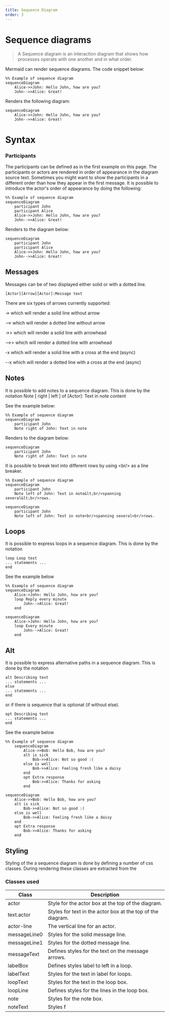 ```yaml
---
title: Sequence Diagram
order: 3
---
```

# Sequence diagrams

> A Sequence diagram is an interaction diagram that shows how processes operate with one another and in what order.

Mermaid can render sequence diagrams. The code snippet below:
```
%% Example of sequence diagram
sequenceDiagram
    Alice->>John: Hello John, how are you?
    John-->>Alice: Great!
```

Renders the following diagram:

```
sequenceDiagram
    Alice->>John: Hello John, how are you?
    John-->>Alice: Great!
```

# Syntax

### Participants

The participants can be defined as in the first example on this page. The participants or actors are
rendered in order of appearance in the diagram source text. Sometimes you might want to show the participants in a
different order than how they appear in the first message. It is possible to introduce the actor's
order of appearance by doing the following:

```
%% Example of sequence diagram
sequenceDiagram
    participant John
    participant Alice
    Alice->>John: Hello John, how are you?
    John-->>Alice: Great!
```

Renders to the diagram below:

```
sequenceDiagram
    participant John
    participant Alice
    Alice->>John: Hello John, how are you?
    John-->>Alice: Great!
```

## Messages
Messages can be of two displayed either solid or with a dotted line.

```
[Actor][Arrow][Actor]:Message text
```

There are six types of arrows currently supported:

-> which will render a solid line without arrow

--> which will render a dotted line  without arrow

->> which will render a solid line with arrowhead

-->> which will render a dotted line  with arrowhead

-x which will render a solid line with a cross at the end (async)

--x which will render a dotted line with a cross at the end (async)


## Notes
It is possible to add notes to a sequence diagram. This is done by the notation
Note [ right | left ] of [Actor]: Text in note content

See the example below:
```
%% Example of sequence diagram
sequenceDiagram
    participant John
    Note right of John: Text in note
```

Renders to the diagram below:

```
sequenceDiagram
    participant John
    Note right of John: Text in note
```

It is possible to break text into different rows by using &lt;br/> as a line breaker.
```
%% Example of sequence diagram
sequenceDiagram
    participant John
    Note left of John: Text in note&lt;br/>spanning several&lt;br/>rows.
```

```
sequenceDiagram
    participant John
    Note left of John: Text in note<br/>spanning several<br/>rows.
```

## Loops
It is possible to express loops in a sequence diagram. This is done by the notation
```
loop Loop text
... statements ...
end
```

See the example below
```
%% Example of sequence diagram
sequenceDiagram
    Alice->John: Hello John, how are you?
    loop Reply every minute
        John-->Alice: Great!
    end
```

```
sequenceDiagram
    Alice->John: Hello John, how are you?
    loop Every minute
        John-->Alice: Great!
    end
```

## Alt
It is possible to express alternative paths in a sequence diagram. This is done by the notation
```
alt Describing text
... statements ...
else
... statements ...
end
```

or if there is sequence that is optionat (if without else).

```
opt Describing text
... statements ...
end
```

See the example below
```
%% Example of sequence diagram
    sequenceDiagram
        Alice->>Bob: Hello Bob, how are you?
        alt is sick
            Bob->>Alice: Not so good :(
        else is well
            Bob->>Alice: Feeling fresh like a daisy
        end
        opt Extra response
            Bob->>Alice: Thanks for asking
        end

```

```
sequenceDiagram
    Alice->>Bob: Hello Bob, how are you?
    alt is sick
        Bob->>Alice: Not so good :(
    else is well
        Bob->>Alice: Feeling fresh like a daisy
    end
    opt Extra response
        Bob->>Alice: Thanks for asking
    end
```
## Styling

Styling of the a sequence diagram is done by defining a number of css classes.  During rendering these classes are extracted from the

### Classes used

Class | Description
---          | ---
actor        | Style for the actor box at the top of the diagram.
text.actor   | Styles for text in the actor box at the top of the diagram.
actor-line   | The vertical line for an actor.
messageLine0 | Styles for the solid message line.
messageLine1 | Styles for the dotted message line.
messageText  | Defines styles for the text on the message arrows.
labelBox     | Defines styles label to left in a loop.
labelText    | Styles for the text in label for loops.
loopText     | Styles for the text in the loop box.
loopLine     | Defines styles for the lines in the loop box.
note         | Styles for the note box.
noteText     | Styles f